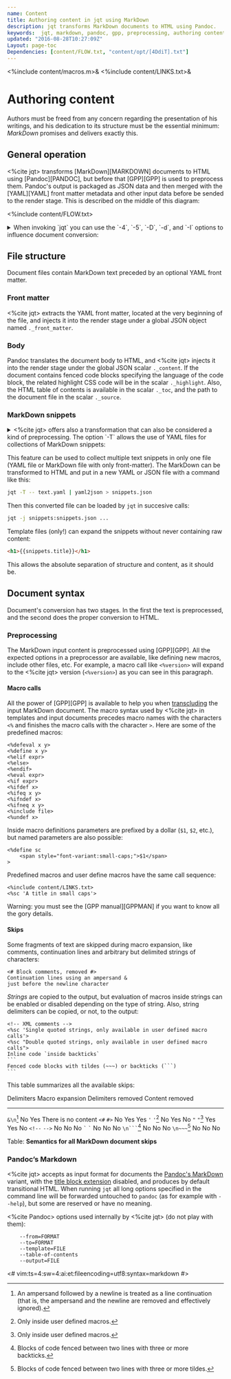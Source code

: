 ```yaml
---
name: Content
title: Authoring content in jqt using MarkDown
description: jqt transforms MarkDown documents to HTML using Pandoc.
keywords:  jqt, markdown, pandoc, gpp, preprocessing, authoring content
updated: "2016-08-28T10:27:09Z"
Layout: page-toc
Dependencies: [content/FLOW.txt, "content/opt/[4DdiT].txt"]
---
```

<%include content/macros.m>&
<%include content/LINKS.txt>&

# Authoring content

Authors must be freed from any concern regarding the presentation of his
writings, and his dedication to its structure must be the essential minimum:
_MarkDown_ promises and delivers exactly this.

## General operation

<%cite jqt> transforms [MarkDown][MARKDOWN] documents to HTML using [Pandoc][PANDOC],
but before that [GPP][GPP] is used to preprocess them. Pandoc's output is packaged as JSON data and
then merged with the [YAML][YAML] front matter metadata and other input data before be sended
to the render stage.  This is described on the middle of this diagram:

<%include content/FLOW.txt>

<details>

<summary>
When invoking `jqt` you can use the `-4`, `-5`, `-D`, `-d`, and `-I`  options to influence document
conversion:
</summary>

<%include content/opt/4.txt>
<%include content/opt/D.txt>
<%include content/opt/d.txt>
<%include content/opt/I.txt>

</details>

## File structure

Document files contain MarkDown text preceded by an optional YAML front matter.

### Front matter

<%cite jqt> extracts the YAML front matter, located at the very beginning of the file,
and injects it into the render stage under a global JSON object named `._front_matter`.

### Body

Pandoc translates the document body to HTML,
and <%cite jqt> injects it into the render stage under the global JSON scalar 
`._content`. If the document contains fenced code blocks specifying the language of
the code block, the related highlight CSS code will be in the scalar `._highlight`. Also, the
HTML table of contents is available in the scalar `._toc`, and the path to the document
file in the scalar `._source`.

### MarkDown snippets

<details>

<summary>
<%cite jqt> offers also a transformation that can also be considered a kind of preprocessing.
The option `-T` allows the use of YAML files for collections of MarkDown snippets:
</summary>

<%include content/opt/T.txt>

</details>

This feature can be used to collect multiple text snippets in only one file
(YAML file or MarkDown file with only front-matter).  The MarkDown can be
transformed to HTML and put in a new YAML or JSON file with a command like
this:

```zsh
jqt -T -- text.yaml | yaml2json > snippets.json
```

Then this converted file can be loaded by `jqt` in succesive calls:

```zsh
jqt -j snippets:snippets.json ...
```

Template files (only!) can expand the snippets without never containing raw content:

```HTML
<h1>{{snippets.title}}</h1>
```

This allows the absolute separation of structure and content, as it should be.

## Document syntax

Document's conversion has two stages. In the first the text is preprocessed,
and the second does the proper conversion to HTML.

### Preprocessing

The MarkDown input content is preprocessed using [GPP][GPP]. All the expected
options in a preprocessor are available, like defining new macros, include
other files, etc. For example, a macro call
like `<%version>` will expand to the <%cite jqt> version (<code><%version></code>)
as you can see in this paragraph.

#### Macro calls

All the power of [GPP][GPP] is available to help you when
[transcluding](https://en.wikipedia.org/wiki/Wikipedia:Transclusion)
the input MarkDown document. The macro syntax used by <%cite jqt> in templates and input documents
precedes macro names with the characters `<%` and finishes the macro calls with
the character `>`. 
Here are some of the predefined macros:

```
<%defeval x y>
<%define x y>
<%elif expr>
<%else>
<%endif>
<%eval expr>
<%if expr>
<%ifdef x>
<%ifeq x y>
<%ifndef x>
<%ifneq x y>
<%include file>
<%undef x>
```

Inside macro definitions parameters are prefixed by a dollar (`$1`, `$2`, etc.),
but named parameters are also possible:

```
<%define sc
    <span style="font-variant:small-caps;">$1</span>
>
```

Predefined macros and user define macros have the same call sequence:

```
<%include content/LINKS.txt>
<%sc 'A title in small caps'>
```

Warning: you must see the [GPP manual][GPPMAN] if you want to know all the gory details.

#### Skips

Some fragments of text are skipped during macro expansion, like comments,
continuation lines and arbitrary but delimited strings of characters:

```
<# Block comments, removed #>
Continuation lines using an ampersand &
just before the newline character
```

_Strings_ are copied to the output, but evaluation of macros inside strings can
be enabled or disabled depending on the type of string.  Also, string delimiters can
be copied, or not, to the output:

~~~
<!-- XML comments -->
<%sc 'Single quoted strings, only available in user defined macro calls'>
<%sc "Double quoted strings, only available in user defined macro calls">
Inline code `inside backticks`
```
Fenced code blocks with tildes (~~~) or backticks (```)
```
~~~

This table summarizes all the available skips:

 Delimiters                         Macro expansion     Delimiters removed  Content removed
-------------                       ---------------     ------------------  ---------------
`&\n`[^1]                           No                  Yes                 There is no content
`<#` `#>`                           No                  Yes                 Yes
`'` `'`[^2]                         No                  Yes                 No
`"` `"`[^3]                         Yes                 Yes                 No
`<!--` `-->`                        No                  No                  No
`` ` `` `` ` ``                     No                  No                  No
<code>\\n&#96;&#96;&#96;</code>[^4] No                  No                  No
`\n~~~`[^5]                         No                  No                  No

Table: **Semantics for all MarkDown document skips**

[^1]: An ampersand followed by a newline is treated as a line continuation (that
is, the ampersand and the newline are removed and effectively ignored).
[^2]: Only inside user defined macros.
[^3]: Only inside user defined macros.
[^4]: Blocks of code fenced between two lines with three or more backticks.
[^5]: Blocks of code fenced between two lines with three or more tildes.

### Pandoc’s Markdown

<%cite jqt> accepts as input format for documents the [Pandoc's MarkDown](http://pandoc.org/MANUAL.html#pandocs-markdown)
variant, with the <a href="http://pandoc.org/MANUAL.html#extension-pandoc_title_block">title block extension</a>
disabled, and produces by default transitional HTML.  When running `jqt` all 
long options specified in the command line will be forwarded
untouched to `pandoc` (as for example with `--help`), but some are reserved or have no meaning.

<%cite Pandoc> options used internally by <%cite jqt> (do not play with them):

```
    --from=FORMAT
    --to=FORMAT
    --template=FILE
    --table-of-contents
    --output=FILE
```

<#
vim:ts=4:sw=4:ai:et:fileencoding=utf8:syntax=markdown
#>
